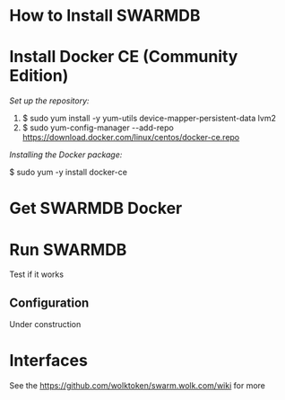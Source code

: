 
# How to Install SWARMDB

# Install Docker CE (Community Edition)

_Set up the repository:_
1. $ sudo yum install -y yum-utils device-mapper-persistent-data lvm2
2. $ sudo yum-config-manager --add-repo https://download.docker.com/linux/centos/docker-ce.repo

_Installing the Docker package:_

$ sudo yum -y install docker-ce

# Get SWARMDB Docker

# Run SWARMDB

Test if it works

## Configuration 

Under construction

#  Interfaces

See the https://github.com/wolktoken/swarm.wolk.com/wiki for more
